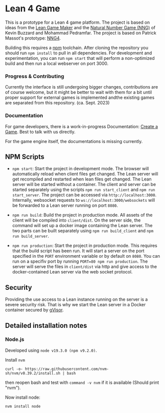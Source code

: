 # Lean 4 Game

This is a prototype for a Lean 4 game platform. The project is based on ideas from the [Lean Game Maker](https://github.com/mpedramfar/Lean-game-maker) and the [Natural Number Game
(NNG)](https://www.ma.imperial.ac.uk/~buzzard/xena/natural_number_game/)
of Kevin Buzzard and Mohammad Pedramfar.
The project is based on Patrick Massot's prototype: [NNG4](https://github.com/PatrickMassot/NNG4).

Building this requires a [npm](https://www.npmjs.com/) toolchain. After cloning the repository you should run
`npm install` to pull in all dependencies. For development and experimentation, you can run `npm start` that will perform a non-optimized build and then run a local webserver on port 3000.

### Progress & Contributing
Currently the interface is still undergoing bigger changes, contributions are of course welcome, but it might be better to wait with them for a bit until proper support for external games is implemented andthe existing games are separated from this repository. (ca. Sept. 2023)


### Documentation

For game developers, there is a work-in-progress Documentation: [Create a Game](DOCUMENTATION.md).
Best to talk with us directly.

For the game engine itself, the documentations is missing currently.

## NPM Scripts

* `npm start`: Start the project in development mode. The browser will automatically reload when client files get changed. The Lean server will get recompiled and restarted when lean files get changed. The Lean server will be started without a container. The client and server can be started separately using the scripts `npm run start_client` and `npm run start_server`. The project can be accessed via `http://localhost:3000`.
Internally, websocket requests to `ws://localhost:3000/websockets` will be forwarded to a Lean server running on port `8080`.

* `npm run build`: Build the project in production mode. All assets of the client will be compiled into `client/dist`.
On the server side, the command will set up a docker image containing the Lean server. The two parts can be built separately using `npm run build_client` and `npm run build_server`.

* `npm run production`: Start the project in production mode. This requires that the build script has been run. It will start a server on the port specified in the `PORT` environment variable or by default on `8080`. You can run on a specifiv port by running `PORT=80 npm run production`. The server will serve the files in `client/dist` via http and give access to the docker-contained Lean server via the web socket protocol.


## Security

Providing the use access to a Lean instance running on the server is a severe security risk. That is why we start the Lean server in a Docker container
secured by [gVisor](https://gvisor.dev/).


## Detailed installation notes

### Node.js

Developed using `node v19.3.0 (npm v9.2.0)`.

Install `nvm`
```
curl -o- https://raw.githubusercontent.com/nvm-sh/nvm/v0.39.2/install.sh | bash
```
then reopen bash and test with `command -v nvm` if it is available (Should print "nvm").

Now install node:
```
nvm install node
```
